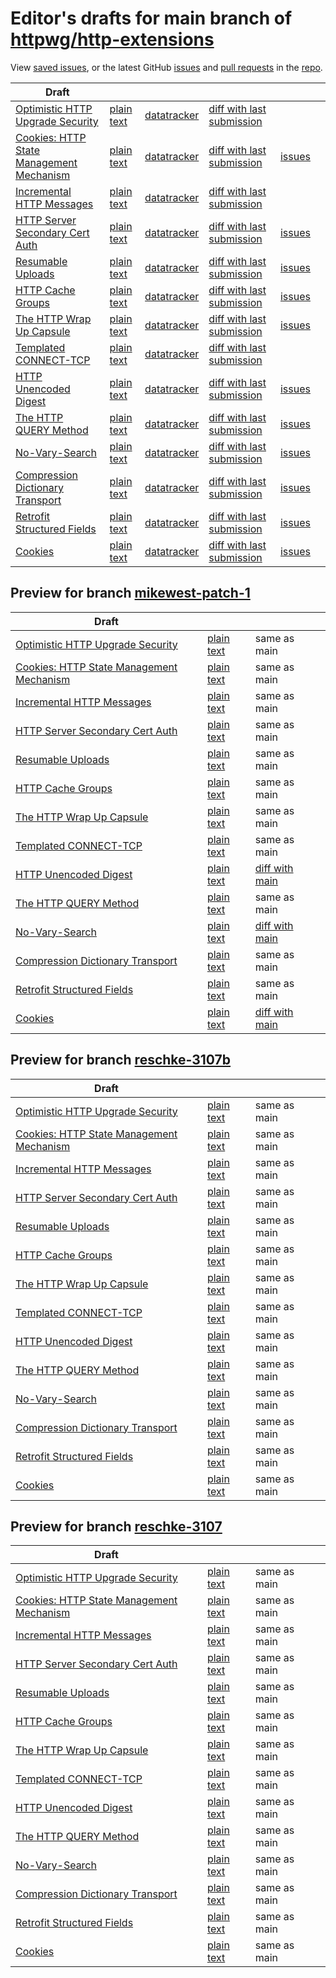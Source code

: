 # Editor's drafts for main branch of [httpwg/http-extensions](https://github.com/httpwg/http-extensions)

View [saved issues](issues.html), or the latest GitHub [issues](https://github.com/httpwg/http-extensions/issues) and [pull requests](https://github.com/httpwg/http-extensions/pulls) in the [repo](https://github.com/httpwg/http-extensions).

| Draft |     |     |     |     |     |
| ----- | --- | --- | --- | --- | --- |
| [Optimistic HTTP Upgrade Security](./draft-ietf-httpbis-optimistic-upgrade.html "Security Considerations for Optimistic Protocol Transitions in HTTP/1.1 (HTML)") | [plain text](./draft-ietf-httpbis-optimistic-upgrade.txt "Security Considerations for Optimistic Protocol Transitions in HTTP/1.1 (Text)") | [datatracker](https://datatracker.ietf.org/doc/draft-ietf-httpbis-optimistic-upgrade "Datatracker for draft-ietf-httpbis-optimistic-upgrade") | [diff with last submission](https://author-tools.ietf.org/api/iddiff?doc_1=draft-ietf-httpbis-optimistic-upgrade&url_2=https://httpwg.github.io/http-extensions/draft-ietf-httpbis-optimistic-upgrade.txt) |  |
| [Cookies: HTTP State Management Mechanism](./draft-ietf-httpbis-rfc6265bis.html "Cookies: HTTP State Management Mechanism (HTML)") | [plain text](./draft-ietf-httpbis-rfc6265bis.txt "Cookies: HTTP State Management Mechanism (Text)") | [datatracker](https://datatracker.ietf.org/doc/draft-ietf-httpbis-rfc6265bis "Datatracker for draft-ietf-httpbis-rfc6265bis") | [diff with last submission](https://author-tools.ietf.org/api/iddiff?doc_1=draft-ietf-httpbis-rfc6265bis&url_2=https://httpwg.github.io/http-extensions/draft-ietf-httpbis-rfc6265bis.txt) | [issues](https://github.com/httpwg/http-extensions/labels/6265bis) |
| [Incremental HTTP Messages](./draft-ietf-httpbis-incremental.html "Incremental HTTP Messages (HTML)") | [plain text](./draft-ietf-httpbis-incremental.txt "Incremental HTTP Messages (Text)") | [datatracker](https://datatracker.ietf.org/doc/draft-ietf-httpbis-incremental "Datatracker for draft-ietf-httpbis-incremental") | [diff with last submission](https://author-tools.ietf.org/api/iddiff?doc_1=draft-ietf-httpbis-incremental&url_2=https://httpwg.github.io/http-extensions/draft-ietf-httpbis-incremental.txt) |  |
| [HTTP Server Secondary Cert Auth](./draft-ietf-httpbis-secondary-server-certs.html "Secondary Certificate Authentication of HTTP Servers (HTML)") | [plain text](./draft-ietf-httpbis-secondary-server-certs.txt "Secondary Certificate Authentication of HTTP Servers (Text)") | [datatracker](https://datatracker.ietf.org/doc/draft-ietf-httpbis-secondary-server-certs "Datatracker for draft-ietf-httpbis-secondary-server-certs") | [diff with last submission](https://author-tools.ietf.org/api/iddiff?doc_1=draft-ietf-httpbis-secondary-server-certs&url_2=https://httpwg.github.io/http-extensions/draft-ietf-httpbis-secondary-server-certs.txt) | [issues](https://github.com/httpwg/http-extensions/labels/secondary-server-certs) |
| [Resumable Uploads](./draft-ietf-httpbis-resumable-upload.html "Resumable Uploads for HTTP (HTML)") | [plain text](./draft-ietf-httpbis-resumable-upload.txt "Resumable Uploads for HTTP (Text)") | [datatracker](https://datatracker.ietf.org/doc/draft-ietf-httpbis-resumable-upload "Datatracker for draft-ietf-httpbis-resumable-upload") | [diff with last submission](https://author-tools.ietf.org/api/iddiff?doc_1=draft-ietf-httpbis-resumable-upload&url_2=https://httpwg.github.io/http-extensions/draft-ietf-httpbis-resumable-upload.txt) | [issues](https://github.com/httpwg/http-extensions/labels/resumable-upload) |
| [HTTP Cache Groups](./draft-ietf-httpbis-cache-groups.html "HTTP Cache Groups (HTML)") | [plain text](./draft-ietf-httpbis-cache-groups.txt "HTTP Cache Groups (Text)") | [datatracker](https://datatracker.ietf.org/doc/draft-ietf-httpbis-cache-groups "Datatracker for draft-ietf-httpbis-cache-groups") | [diff with last submission](https://author-tools.ietf.org/api/iddiff?doc_1=draft-ietf-httpbis-cache-groups&url_2=https://httpwg.github.io/http-extensions/draft-ietf-httpbis-cache-groups.txt) | [issues](https://github.com/httpwg/http-extensions/labels/cache-groups) |
| [The HTTP Wrap Up Capsule](./draft-ietf-httpbis-wrap-up.html "The HTTP Wrap Up Capsule (HTML)") | [plain text](./draft-ietf-httpbis-wrap-up.txt "The HTTP Wrap Up Capsule (Text)") | [datatracker](https://datatracker.ietf.org/doc/draft-ietf-httpbis-wrap-up "Datatracker for draft-ietf-httpbis-wrap-up") | [diff with last submission](https://author-tools.ietf.org/api/iddiff?doc_1=draft-ietf-httpbis-wrap-up&url_2=https://httpwg.github.io/http-extensions/draft-ietf-httpbis-wrap-up.txt) | [issues](https://github.com/httpwg/http-extensions/labels/wrap-up) |
| [Templated CONNECT-TCP](./draft-ietf-httpbis-connect-tcp.html "Template-Driven HTTP CONNECT Proxying for TCP (HTML)") | [plain text](./draft-ietf-httpbis-connect-tcp.txt "Template-Driven HTTP CONNECT Proxying for TCP (Text)") | [datatracker](https://datatracker.ietf.org/doc/draft-ietf-httpbis-connect-tcp "Datatracker for draft-ietf-httpbis-connect-tcp") | [diff with last submission](https://author-tools.ietf.org/api/iddiff?doc_1=draft-ietf-httpbis-connect-tcp&url_2=https://httpwg.github.io/http-extensions/draft-ietf-httpbis-connect-tcp.txt) |  |
| [HTTP Unencoded Digest](./draft-ietf-httpbis-unencoded-digest.html "HTTP Unencoded Digest (HTML)") | [plain text](./draft-ietf-httpbis-unencoded-digest.txt "HTTP Unencoded Digest (Text)") | [datatracker](https://datatracker.ietf.org/doc/draft-ietf-httpbis-unencoded-digest "Datatracker for draft-ietf-httpbis-unencoded-digest") | [diff with last submission](https://author-tools.ietf.org/api/iddiff?doc_1=draft-ietf-httpbis-unencoded-digest&url_2=https://httpwg.github.io/http-extensions/draft-ietf-httpbis-unencoded-digest.txt) | [issues](https://github.com/httpwg/http-extensions/labels/unencoded-digest) |
| [The HTTP QUERY Method](./draft-ietf-httpbis-safe-method-w-body.html "The HTTP QUERY Method (HTML)") | [plain text](./draft-ietf-httpbis-safe-method-w-body.txt "The HTTP QUERY Method (Text)") | [datatracker](https://datatracker.ietf.org/doc/draft-ietf-httpbis-safe-method-w-body "Datatracker for draft-ietf-httpbis-safe-method-w-body") | [diff with last submission](https://author-tools.ietf.org/api/iddiff?doc_1=draft-ietf-httpbis-safe-method-w-body&url_2=https://httpwg.github.io/http-extensions/draft-ietf-httpbis-safe-method-w-body.txt) | [issues](https://github.com/httpwg/http-extensions/labels/query-method) |
| [No-Vary-Search](./draft-ietf-httpbis-no-vary-search.html "The No-Vary-Search HTTP Response Header Field (HTML)") | [plain text](./draft-ietf-httpbis-no-vary-search.txt "The No-Vary-Search HTTP Response Header Field (Text)") | [datatracker](https://datatracker.ietf.org/doc/draft-ietf-httpbis-no-vary-search "Datatracker for draft-ietf-httpbis-no-vary-search") | [diff with last submission](https://author-tools.ietf.org/api/iddiff?doc_1=draft-ietf-httpbis-no-vary-search&url_2=https://httpwg.github.io/http-extensions/draft-ietf-httpbis-no-vary-search.txt) | [issues](https://github.com/httpwg/http-extensions/labels/no-vary-search) |
| [Compression Dictionary Transport](./draft-ietf-httpbis-compression-dictionary.html "Compression Dictionary Transport (HTML)") | [plain text](./draft-ietf-httpbis-compression-dictionary.txt "Compression Dictionary Transport (Text)") | [datatracker](https://datatracker.ietf.org/doc/draft-ietf-httpbis-compression-dictionary "Datatracker for draft-ietf-httpbis-compression-dictionary") | [diff with last submission](https://author-tools.ietf.org/api/iddiff?doc_1=draft-ietf-httpbis-compression-dictionary&url_2=https://httpwg.github.io/http-extensions/draft-ietf-httpbis-compression-dictionary.txt) | [issues](https://github.com/httpwg/http-extensions/labels/compression-dictionary) |
| [Retrofit Structured Fields](./draft-ietf-httpbis-retrofit.html "Retrofit Structured Fields for HTTP (HTML)") | [plain text](./draft-ietf-httpbis-retrofit.txt "Retrofit Structured Fields for HTTP (Text)") | [datatracker](https://datatracker.ietf.org/doc/draft-ietf-httpbis-retrofit "Datatracker for draft-ietf-httpbis-retrofit") | [diff with last submission](https://author-tools.ietf.org/api/iddiff?doc_1=draft-ietf-httpbis-retrofit&url_2=https://httpwg.github.io/http-extensions/draft-ietf-httpbis-retrofit.txt) | [issues](https://github.com/httpwg/http-extensions/labels/retrofit) |
| [Cookies](./draft-ietf-httpbis-layered-cookies.html "Cookies: HTTP State Management Mechanism (HTML)") | [plain text](./draft-ietf-httpbis-layered-cookies.txt "Cookies: HTTP State Management Mechanism (Text)") | [datatracker](https://datatracker.ietf.org/doc/draft-ietf-httpbis-layered-cookies "Datatracker for draft-ietf-httpbis-layered-cookies") | [diff with last submission](https://author-tools.ietf.org/api/iddiff?doc_1=draft-ietf-httpbis-layered-cookies&url_2=https://httpwg.github.io/http-extensions/draft-ietf-httpbis-layered-cookies.txt) | [issues](https://github.com/httpwg/http-extensions/labels/cookies) |

## Preview for branch [mikewest-patch-1](mikewest-patch-1)

| Draft |     |     |     |
| ----- | --- | --- | --- |
| [Optimistic HTTP Upgrade Security](mikewest-patch-1/draft-ietf-httpbis-optimistic-upgrade.html "Security Considerations for Optimistic Protocol Transitions in HTTP/1.1 (HTML)") | [plain text](mikewest-patch-1/draft-ietf-httpbis-optimistic-upgrade.txt "Security Considerations for Optimistic Protocol Transitions in HTTP/1.1 (Text)") | same as main |
| [Cookies: HTTP State Management Mechanism](mikewest-patch-1/draft-ietf-httpbis-rfc6265bis.html "Cookies: HTTP State Management Mechanism (HTML)") | [plain text](mikewest-patch-1/draft-ietf-httpbis-rfc6265bis.txt "Cookies: HTTP State Management Mechanism (Text)") | same as main |
| [Incremental HTTP Messages](mikewest-patch-1/draft-ietf-httpbis-incremental.html "Incremental HTTP Messages (HTML)") | [plain text](mikewest-patch-1/draft-ietf-httpbis-incremental.txt "Incremental HTTP Messages (Text)") | same as main |
| [HTTP Server Secondary Cert Auth](mikewest-patch-1/draft-ietf-httpbis-secondary-server-certs.html "Secondary Certificate Authentication of HTTP Servers (HTML)") | [plain text](mikewest-patch-1/draft-ietf-httpbis-secondary-server-certs.txt "Secondary Certificate Authentication of HTTP Servers (Text)") | same as main |
| [Resumable Uploads](mikewest-patch-1/draft-ietf-httpbis-resumable-upload.html "Resumable Uploads for HTTP (HTML)") | [plain text](mikewest-patch-1/draft-ietf-httpbis-resumable-upload.txt "Resumable Uploads for HTTP (Text)") | same as main |
| [HTTP Cache Groups](mikewest-patch-1/draft-ietf-httpbis-cache-groups.html "HTTP Cache Groups (HTML)") | [plain text](mikewest-patch-1/draft-ietf-httpbis-cache-groups.txt "HTTP Cache Groups (Text)") | same as main |
| [The HTTP Wrap Up Capsule](mikewest-patch-1/draft-ietf-httpbis-wrap-up.html "The HTTP Wrap Up Capsule (HTML)") | [plain text](mikewest-patch-1/draft-ietf-httpbis-wrap-up.txt "The HTTP Wrap Up Capsule (Text)") | same as main |
| [Templated CONNECT-TCP](mikewest-patch-1/draft-ietf-httpbis-connect-tcp.html "Template-Driven HTTP CONNECT Proxying for TCP (HTML)") | [plain text](mikewest-patch-1/draft-ietf-httpbis-connect-tcp.txt "Template-Driven HTTP CONNECT Proxying for TCP (Text)") | same as main |
| [HTTP Unencoded Digest](mikewest-patch-1/draft-ietf-httpbis-unencoded-digest.html "HTTP Unencoded Digest (HTML)") | [plain text](mikewest-patch-1/draft-ietf-httpbis-unencoded-digest.txt "HTTP Unencoded Digest (Text)") | [diff with main](https://author-tools.ietf.org/api/iddiff?url_1=https://httpwg.github.io/http-extensions/draft-ietf-httpbis-unencoded-digest.txt&url_2=https://httpwg.github.io/http-extensions/mikewest-patch-1/draft-ietf-httpbis-unencoded-digest.txt) |
| [The HTTP QUERY Method](mikewest-patch-1/draft-ietf-httpbis-safe-method-w-body.html "The HTTP QUERY Method (HTML)") | [plain text](mikewest-patch-1/draft-ietf-httpbis-safe-method-w-body.txt "The HTTP QUERY Method (Text)") | same as main |
| [No-Vary-Search](mikewest-patch-1/draft-ietf-httpbis-no-vary-search.html "The No-Vary-Search HTTP Response Header Field (HTML)") | [plain text](mikewest-patch-1/draft-ietf-httpbis-no-vary-search.txt "The No-Vary-Search HTTP Response Header Field (Text)") | [diff with main](https://author-tools.ietf.org/api/iddiff?url_1=https://httpwg.github.io/http-extensions/draft-ietf-httpbis-no-vary-search.txt&url_2=https://httpwg.github.io/http-extensions/mikewest-patch-1/draft-ietf-httpbis-no-vary-search.txt) |
| [Compression Dictionary Transport](mikewest-patch-1/draft-ietf-httpbis-compression-dictionary.html "Compression Dictionary Transport (HTML)") | [plain text](mikewest-patch-1/draft-ietf-httpbis-compression-dictionary.txt "Compression Dictionary Transport (Text)") | same as main |
| [Retrofit Structured Fields](mikewest-patch-1/draft-ietf-httpbis-retrofit.html "Retrofit Structured Fields for HTTP (HTML)") | [plain text](mikewest-patch-1/draft-ietf-httpbis-retrofit.txt "Retrofit Structured Fields for HTTP (Text)") | same as main |
| [Cookies](mikewest-patch-1/draft-ietf-httpbis-layered-cookies.html "Cookies: HTTP State Management Mechanism (HTML)") | [plain text](mikewest-patch-1/draft-ietf-httpbis-layered-cookies.txt "Cookies: HTTP State Management Mechanism (Text)") | [diff with main](https://author-tools.ietf.org/api/iddiff?url_1=https://httpwg.github.io/http-extensions/draft-ietf-httpbis-layered-cookies.txt&url_2=https://httpwg.github.io/http-extensions/mikewest-patch-1/draft-ietf-httpbis-layered-cookies.txt) |

## Preview for branch [reschke-3107b](reschke-3107b)

| Draft |     |     |     |
| ----- | --- | --- | --- |
| [Optimistic HTTP Upgrade Security](reschke-3107b/draft-ietf-httpbis-optimistic-upgrade.html "Security Considerations for Optimistic Protocol Transitions in HTTP/1.1 (HTML)") | [plain text](reschke-3107b/draft-ietf-httpbis-optimistic-upgrade.txt "Security Considerations for Optimistic Protocol Transitions in HTTP/1.1 (Text)") | same as main |
| [Cookies: HTTP State Management Mechanism](reschke-3107b/draft-ietf-httpbis-rfc6265bis.html "Cookies: HTTP State Management Mechanism (HTML)") | [plain text](reschke-3107b/draft-ietf-httpbis-rfc6265bis.txt "Cookies: HTTP State Management Mechanism (Text)") | same as main |
| [Incremental HTTP Messages](reschke-3107b/draft-ietf-httpbis-incremental.html "Incremental HTTP Messages (HTML)") | [plain text](reschke-3107b/draft-ietf-httpbis-incremental.txt "Incremental HTTP Messages (Text)") | same as main |
| [HTTP Server Secondary Cert Auth](reschke-3107b/draft-ietf-httpbis-secondary-server-certs.html "Secondary Certificate Authentication of HTTP Servers (HTML)") | [plain text](reschke-3107b/draft-ietf-httpbis-secondary-server-certs.txt "Secondary Certificate Authentication of HTTP Servers (Text)") | same as main |
| [Resumable Uploads](reschke-3107b/draft-ietf-httpbis-resumable-upload.html "Resumable Uploads for HTTP (HTML)") | [plain text](reschke-3107b/draft-ietf-httpbis-resumable-upload.txt "Resumable Uploads for HTTP (Text)") | same as main |
| [HTTP Cache Groups](reschke-3107b/draft-ietf-httpbis-cache-groups.html "HTTP Cache Groups (HTML)") | [plain text](reschke-3107b/draft-ietf-httpbis-cache-groups.txt "HTTP Cache Groups (Text)") | same as main |
| [The HTTP Wrap Up Capsule](reschke-3107b/draft-ietf-httpbis-wrap-up.html "The HTTP Wrap Up Capsule (HTML)") | [plain text](reschke-3107b/draft-ietf-httpbis-wrap-up.txt "The HTTP Wrap Up Capsule (Text)") | same as main |
| [Templated CONNECT-TCP](reschke-3107b/draft-ietf-httpbis-connect-tcp.html "Template-Driven HTTP CONNECT Proxying for TCP (HTML)") | [plain text](reschke-3107b/draft-ietf-httpbis-connect-tcp.txt "Template-Driven HTTP CONNECT Proxying for TCP (Text)") | same as main |
| [HTTP Unencoded Digest](reschke-3107b/draft-ietf-httpbis-unencoded-digest.html "HTTP Unencoded Digest (HTML)") | [plain text](reschke-3107b/draft-ietf-httpbis-unencoded-digest.txt "HTTP Unencoded Digest (Text)") | same as main |
| [The HTTP QUERY Method](reschke-3107b/draft-ietf-httpbis-safe-method-w-body.html "The HTTP QUERY Method (HTML)") | [plain text](reschke-3107b/draft-ietf-httpbis-safe-method-w-body.txt "The HTTP QUERY Method (Text)") | same as main |
| [No-Vary-Search](reschke-3107b/draft-ietf-httpbis-no-vary-search.html "The No-Vary-Search HTTP Response Header Field (HTML)") | [plain text](reschke-3107b/draft-ietf-httpbis-no-vary-search.txt "The No-Vary-Search HTTP Response Header Field (Text)") | same as main |
| [Compression Dictionary Transport](reschke-3107b/draft-ietf-httpbis-compression-dictionary.html "Compression Dictionary Transport (HTML)") | [plain text](reschke-3107b/draft-ietf-httpbis-compression-dictionary.txt "Compression Dictionary Transport (Text)") | same as main |
| [Retrofit Structured Fields](reschke-3107b/draft-ietf-httpbis-retrofit.html "Retrofit Structured Fields for HTTP (HTML)") | [plain text](reschke-3107b/draft-ietf-httpbis-retrofit.txt "Retrofit Structured Fields for HTTP (Text)") | same as main |
| [Cookies](reschke-3107b/draft-ietf-httpbis-layered-cookies.html "Cookies: HTTP State Management Mechanism (HTML)") | [plain text](reschke-3107b/draft-ietf-httpbis-layered-cookies.txt "Cookies: HTTP State Management Mechanism (Text)") | same as main |

## Preview for branch [reschke-3107](reschke-3107)

| Draft |     |     |     |
| ----- | --- | --- | --- |
| [Optimistic HTTP Upgrade Security](reschke-3107/draft-ietf-httpbis-optimistic-upgrade.html "Security Considerations for Optimistic Protocol Transitions in HTTP/1.1 (HTML)") | [plain text](reschke-3107/draft-ietf-httpbis-optimistic-upgrade.txt "Security Considerations for Optimistic Protocol Transitions in HTTP/1.1 (Text)") | same as main |
| [Cookies: HTTP State Management Mechanism](reschke-3107/draft-ietf-httpbis-rfc6265bis.html "Cookies: HTTP State Management Mechanism (HTML)") | [plain text](reschke-3107/draft-ietf-httpbis-rfc6265bis.txt "Cookies: HTTP State Management Mechanism (Text)") | same as main |
| [Incremental HTTP Messages](reschke-3107/draft-ietf-httpbis-incremental.html "Incremental HTTP Messages (HTML)") | [plain text](reschke-3107/draft-ietf-httpbis-incremental.txt "Incremental HTTP Messages (Text)") | same as main |
| [HTTP Server Secondary Cert Auth](reschke-3107/draft-ietf-httpbis-secondary-server-certs.html "Secondary Certificate Authentication of HTTP Servers (HTML)") | [plain text](reschke-3107/draft-ietf-httpbis-secondary-server-certs.txt "Secondary Certificate Authentication of HTTP Servers (Text)") | same as main |
| [Resumable Uploads](reschke-3107/draft-ietf-httpbis-resumable-upload.html "Resumable Uploads for HTTP (HTML)") | [plain text](reschke-3107/draft-ietf-httpbis-resumable-upload.txt "Resumable Uploads for HTTP (Text)") | same as main |
| [HTTP Cache Groups](reschke-3107/draft-ietf-httpbis-cache-groups.html "HTTP Cache Groups (HTML)") | [plain text](reschke-3107/draft-ietf-httpbis-cache-groups.txt "HTTP Cache Groups (Text)") | same as main |
| [The HTTP Wrap Up Capsule](reschke-3107/draft-ietf-httpbis-wrap-up.html "The HTTP Wrap Up Capsule (HTML)") | [plain text](reschke-3107/draft-ietf-httpbis-wrap-up.txt "The HTTP Wrap Up Capsule (Text)") | same as main |
| [Templated CONNECT-TCP](reschke-3107/draft-ietf-httpbis-connect-tcp.html "Template-Driven HTTP CONNECT Proxying for TCP (HTML)") | [plain text](reschke-3107/draft-ietf-httpbis-connect-tcp.txt "Template-Driven HTTP CONNECT Proxying for TCP (Text)") | same as main |
| [HTTP Unencoded Digest](reschke-3107/draft-ietf-httpbis-unencoded-digest.html "HTTP Unencoded Digest (HTML)") | [plain text](reschke-3107/draft-ietf-httpbis-unencoded-digest.txt "HTTP Unencoded Digest (Text)") | same as main |
| [The HTTP QUERY Method](reschke-3107/draft-ietf-httpbis-safe-method-w-body.html "The HTTP QUERY Method (HTML)") | [plain text](reschke-3107/draft-ietf-httpbis-safe-method-w-body.txt "The HTTP QUERY Method (Text)") | same as main |
| [No-Vary-Search](reschke-3107/draft-ietf-httpbis-no-vary-search.html "The No-Vary-Search HTTP Response Header Field (HTML)") | [plain text](reschke-3107/draft-ietf-httpbis-no-vary-search.txt "The No-Vary-Search HTTP Response Header Field (Text)") | same as main |
| [Compression Dictionary Transport](reschke-3107/draft-ietf-httpbis-compression-dictionary.html "Compression Dictionary Transport (HTML)") | [plain text](reschke-3107/draft-ietf-httpbis-compression-dictionary.txt "Compression Dictionary Transport (Text)") | same as main |
| [Retrofit Structured Fields](reschke-3107/draft-ietf-httpbis-retrofit.html "Retrofit Structured Fields for HTTP (HTML)") | [plain text](reschke-3107/draft-ietf-httpbis-retrofit.txt "Retrofit Structured Fields for HTTP (Text)") | same as main |
| [Cookies](reschke-3107/draft-ietf-httpbis-layered-cookies.html "Cookies: HTTP State Management Mechanism (HTML)") | [plain text](reschke-3107/draft-ietf-httpbis-layered-cookies.txt "Cookies: HTTP State Management Mechanism (Text)") | same as main |

